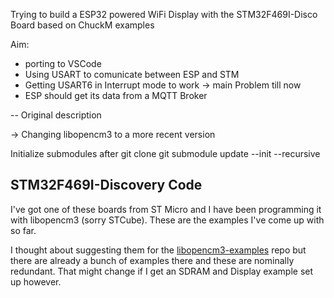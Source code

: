 Trying to build a ESP32 powered WiFi Display with the STM32F469I-Disco Board based on ChuckM examples

Aim:
- porting to VSCode
- Using USART to comunicate between ESP and STM
- Getting USART6 in Interrupt mode to work -> main Problem till now
- ESP should get its data from a MQTT Broker

-- Original description

-> Changing libopencm3 to a more recent version

Initialize submodules after git clone
git submodule update --init --recursive


STM32F469I-Discovery Code
-------------------------

I've got one of these boards from ST Micro and I have been
programming it with libopencm3 (sorry STCube). These are the
examples I've come up with so far.

I thought about suggesting them for the [libopencm3-examples][]
repo but there are already a bunch of examples there and these
are nominally redundant. That might change if I get an SDRAM and
Display example set up however.

[libopencm3-examples]: https://github.com/libopencm3/libopencm3-examples/
